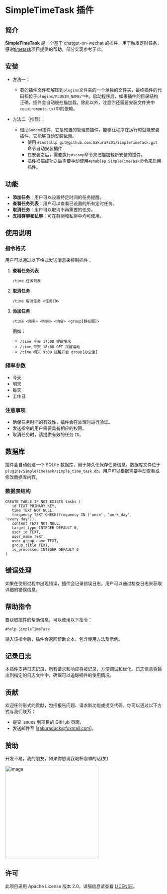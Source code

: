 # SimpleTimeTask 插件

## 简介
**SimpleTimeTask** 是一个基于 chatgpt-on-wechat 的插件，用于触发定时任务，感谢[timetask](https://github.com/haikerapples/timetask)项目提供的帮助，部分实现参考于此。

## 安装
- 方法一：
  - 载的插件文件都解压到`plugins`文件夹的一个单独的文件夹，最终插件的代码都位于`plugins/PLUGIN_NAME/*`中。启动程序后，如果插件的目录结构正确，插件会自动被扫描加载。除此以外，注意你还需要安装文件夹中`requirements.txt`中的依赖。

- 方法二（推荐）：
  - 借助`Godcmd`插件，它是预置的管理员插件，能够让程序在运行时就能安装插件，它能够自动安装依赖。
    - 使用 `#installp git@github.com:Sakura7301/SimpleTimeTask.git` 命令自动安装插件
    - 在安装之后，需要执行`#scanp`命令来扫描加载新安装的插件。
    - 插件扫描成功之后需要手动使用`#enablep SimpleTimeTask`命令来启用插件。

## 功能

- **添加任务**：用户可以设置特定时间的任务提醒。
- **查看任务列表**：用户可以查看已设置的所有定时任务。
- **取消任务**：用户可以取消不再需要的任务。
- **支持群聊和私聊**：可在群聊和私聊中均可使用。

## 使用说明

### 指令格式

用户可以通过以下格式发送消息来控制插件：

1. **查看任务列表**

   ```
   /time 任务列表
   ```

2. **取消任务**

   ```
   /time 取消任务 <任务ID>
   ```

3. **添加任务**

   ```
   /time <频率> <时间> <内容> <group[群标题]>
   ```

   例如：
   - `/time 今天 17:00 提醒喝水`
   - `/time 每天 18:00 GPT 提醒运动`
   - `/time 明天 9:00 提醒开会 group[办公室]`

### 频率参数

- 今天
- 明天
- 每天
- 工作日

### 注意事项

- 确保任务时间的有效性，插件会在处理时进行验证。
- 发送指令的用户需要具有相应的权限。
- 取消任务时，请提供有效的任务 `ID`。

## 数据库

插件会自动创建一个 SQLite 数据库，用于持久化保存任务信息。数据库文件位于 `plugins/SimpleTimeTask/simple_time_task.db`。用户可以根据需要手动查看或修改数据库内容。

### 数据表结构

```
CREATE TABLE IF NOT EXISTS tasks (
   id TEXT PRIMARY KEY,
   time TEXT NOT NULL,
   frequency TEXT CHECK(frequency IN ('once', 'work_day', 'every_day')),
   content TEXT NOT NULL,
   target_type INTEGER DEFAULT 0,
   user_id TEXT,
   user_name TEXT,
   user_group_name TEXT,
   group_title TEXT,
   is_processed INTEGER DEFAULT 0
)
```

## 错误处理

如果在使用过程中出现错误，插件会记录错误日志。用户可以通过检查日志来获取详细的错误信息。

## 帮助指令

要获取插件的帮助信息，可以使用以下指令：

```
#help SimpleTimeTask
```

输入该指令后，插件会返回帮助文本，包含使用方法及示例。

## 记录日志
本插件支持日志记录，所有请求和响应将被记录，方便调试和优化。日志信息将输出到指定的日志文件中，确保可以追踪插件的使用情况。

## 贡献
欢迎任何形式的贡献，包括报告问题、请求新功能或提交代码。你可以通过以下方式与我们联系：

- 提交 issues 到项目的 GitHub 页面。
- 发送邮件至 [sakuraduck@foxmail.com]。

## 赞助
开发不易，我的朋友，如果你想请我喝杯咖啡的话(笑)

<img src="https://github.com/user-attachments/assets/db273642-1787-4195-af52-7b14c8733405" alt="image" width="300"/> 

## 许可
此项目采用 Apache License 版本 2.0，详细信息请查看 [LICENSE](LICENSE)。
